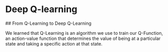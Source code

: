 # Deep Q-learning

## From Q-Learning to Deep Q-Learning

We learned that Q-Learning is an algorithm we use to train our Q-Function, an action-value function that determines the value of being at a particular state and taking a specific action at that state.


